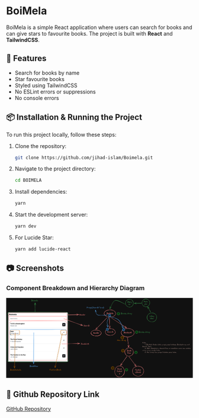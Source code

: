# BoiMela

BoiMela is a simple React application where users can search for books and can give stars to favourite books. The project is built with **React** and **TailwindCSS**.

## 📂 Features

- Search for books by name
- Star favourite books
- Styled using TailwindCSS
- No ESLint errors or suppressions
- No console errors

## 📦 Installation & Running the Project

To run this project locally, follow these steps:

1. Clone the repository:
   ```sh
   git clone https://github.com/jihad-islam/Boimela.git
   ```
2. Navigate to the project directory:
   ```sh
   cd BOIMELA
   ```
3. Install dependencies:
   ```sh
   yarn
   ```
4. Start the development server:
   ```sh
   yarn dev
   ```
5. For Lucide Star:
   ```sh
   yarn add lucide-react
   ```

## 📷 Screenshots

### Component Breakdown and Hierarchy Diagram

![Component Hierarchy](./src/assets/BoimelaHierarchy.png)

## 🚀 Github Repository Link

[GitHub Repository](https://github.com/jihad-islam/Boimela.git)
